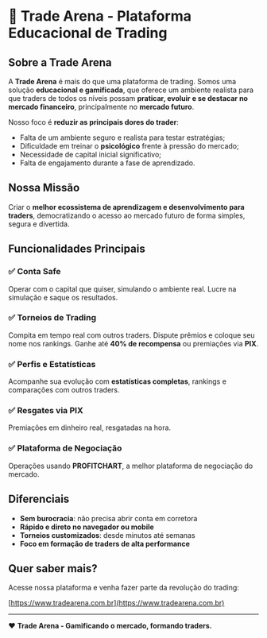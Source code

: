 # 🚀 Trade Arena - Plataforma Educacional de Trading

## Sobre a Trade Arena

A **Trade Arena** é mais do que uma plataforma de trading. 
Somos uma solução **educacional e gamificada**, que oferece um ambiente realista para que traders de todos os níveis possam **praticar, evoluir e se destacar no mercado financeiro**, principalmente no **mercado futuro**.

Nosso foco é **reduzir as principais dores do trader**:
- Falta de um ambiente seguro e realista para testar estratégias;
- Dificuldade em treinar o **psicológico** frente à pressão do mercado;
- Necessidade de capital inicial significativo;
- Falta de engajamento durante a fase de aprendizado.

## Nossa Missão

Criar o **melhor ecossistema de aprendizagem e desenvolvimento para traders**, democratizando o acesso ao mercado futuro de forma simples, segura e divertida.

## Funcionalidades Principais

### ✅ Conta Safe
Operar com o capital que quiser, simulando o ambiente real. Lucre na simulação e saque os resultados.

### ✅ Torneios de Trading
Compita em tempo real com outros traders. Dispute prêmios e coloque seu nome nos rankings. Ganhe até **40% de recompensa** ou premiações via **PIX**.

### ✅ Perfis e Estatísticas
Acompanhe sua evolução com **estatísticas completas**, rankings e comparações com outros traders.

### ✅ Resgates via PIX
Premiações em dinheiro real, resgatadas na hora.

### ✅ Plataforma de Negociação
Operações usando **PROFITCHART**, a melhor plataforma de negociação do mercado.

## Diferenciais

- **Sem burocracia**: não precisa abrir conta em corretora
- **Rápido e direto no navegador ou mobile**
- **Torneios customizados**: desde minutos até semanas
- **Foco em formação de traders de alta performance**

## Quer saber mais?
Acesse nossa plataforma e venha fazer parte da revolução do trading:

[https://www.tradearena.com.br](https://www.tradearena.com.br)

---

❤️ **Trade Arena - Gamificando o mercado, formando traders.**

